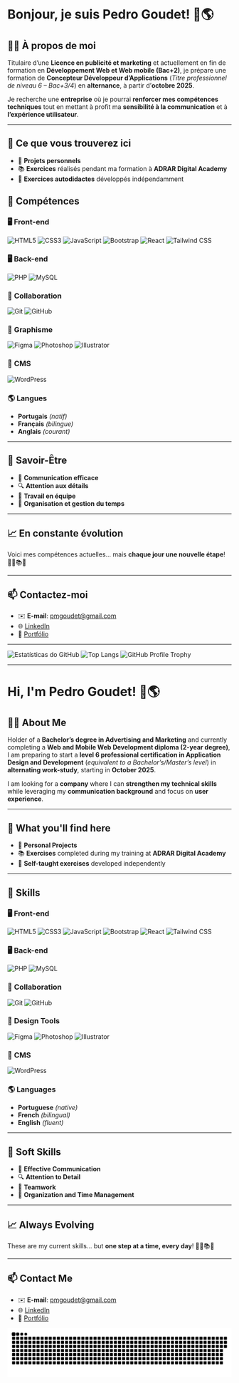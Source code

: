 # Bonjour, je suis Pedro Goudet! 👋🌎

## 👨‍💻 À propos de moi

Titulaire d’une **Licence en publicité et marketing** et actuellement en fin de formation en **Développement Web et Web mobile (Bac+2)**, je prépare une formation de **Concepteur Développeur d’Applications** (*Titre professionnel de niveau 6 – Bac+3/4*) en **alternance**, à partir d’**octobre 2025**.

Je recherche une **entreprise** où je pourrai **renforcer mes compétences techniques** tout en mettant à profit ma **sensibilité à la communication** et à **l’expérience utilisateur**.

---

## 📂 Ce que vous trouverez ici
- 🌟 **Projets personnels**
- 📚 **Exercices** réalisés pendant ma formation à **ADRAR Digital Academy**
- 🔧 **Exercices autodidactes** développés indépendamment

## 🚀 Compétences

### 🖥️ **Front-end**
![HTML5](https://img.shields.io/badge/-HTML5-E34F26?logo=html5&logoColor=white) ![CSS3](https://img.shields.io/badge/-CSS3-1572B6?logo=css3&logoColor=white)  ![JavaScript](https://img.shields.io/badge/-JavaScript-F7DF1E?logo=javascript&logoColor=black)  ![Bootstrap](https://img.shields.io/badge/-Bootstrap-7952B3?logo=bootstrap&logoColor=white)  ![React](https://img.shields.io/badge/-React-61DAFB?logo=react&logoColor=black)  ![Tailwind CSS](https://img.shields.io/badge/-Tailwind%20CSS-06B6D4?logo=tailwindcss&logoColor=white)

### 🖥 **Back-end**
![PHP](https://img.shields.io/badge/-PHP-777BB4?logo=php&logoColor=white) ![MySQL](https://img.shields.io/badge/-MySQL-4479A1?logo=mysql&logoColor=white) 

### 🔧 **Collaboration**
![Git](https://img.shields.io/badge/-Git-F05032?logo=git&logoColor=white) ![GitHub](https://img.shields.io/badge/-GitHub-181717?logo=github&logoColor=white)  

### 🎨 **Graphisme**
![Figma](https://img.shields.io/badge/-Figma-F24E1E?logo=figma&logoColor=white) ![Photoshop](https://img.shields.io/badge/-Photoshop-31A8FF?logo=adobephotoshop&logoColor=white) 
![Illustrator](https://img.shields.io/badge/-Illustrator-FF9A00?logo=adobeillustrator&logoColor=white) 

### 🧩 **CMS**
![WordPress](https://img.shields.io/badge/-WordPress-21759B?logo=wordpress&logoColor=white)


### 🌎 **Langues**
- **Portugais** *(natif)*
- **Français** *(bilingue)*
- **Anglais** *(courant)*

---

## 🌱 Savoir-Être
- 💬 **Communication efficace**
- 🔍 **Attention aux détails**
- 🤝 **Travail en équipe**
- 📅 **Organisation et gestion du temps**

---

## 📈 En constante évolution
Voici mes compétences actuelles... mais **chaque jour une nouvelle étape**! 🚶‍♂️📚✨

---

## 📫 Contactez-moi
- ✉️ **E-mail**: pmgoudet@gmail.com 
- 🌐 [LinkedIn](https://linkedin.com/in/pmgoudet)  
- 💼 [Portfólio](https://pmgoudet.vercel.app)


---
![Estatísticas do GitHub](https://github-readme-stats.vercel.app/api?username=pmgoudet&show_icons=true&theme=tokyonight)
![Top Langs](https://github-readme-stats.vercel.app/api/top-langs/?username=pmgoudet&layout=compact&theme=tokyonight)
![GitHub Profile Trophy](https://github-profile-trophy.vercel.app/?username=pmgoudet&theme=tokyonight)

---


# Hi, I'm Pedro Goudet! 👋🌎

## 👨‍💻 About Me

Holder of a **Bachelor’s degree in Advertising and Marketing** and currently completing a **Web and Mobile Web Development diploma (2-year degree)**, I am preparing to start a **level 6 professional certification in Application Design and Development** (*equivalent to a Bachelor’s/Master’s level*) in **alternating work-study**, starting in **October 2025**.

I am looking for a **company** where I can **strengthen my technical skills** while leveraging my **communication background** and focus on **user experience**.

---

## 📂 What you'll find here

- 🌟 **Personal Projects**
- 📚 **Exercises** completed during my training at **ADRAR Digital Academy**
- 🔧 **Self-taught exercises** developed independently

---

## 🚀 Skills

### 🖥️ **Front-end**
![HTML5](https://img.shields.io/badge/-HTML5-E34F26?logo=html5&logoColor=white) ![CSS3](https://img.shields.io/badge/-CSS3-1572B6?logo=css3&logoColor=white)  ![JavaScript](https://img.shields.io/badge/-JavaScript-F7DF1E?logo=javascript&logoColor=black)  ![Bootstrap](https://img.shields.io/badge/-Bootstrap-7952B3?logo=bootstrap&logoColor=white)  ![React](https://img.shields.io/badge/-React-61DAFB?logo=react&logoColor=black)  ![Tailwind CSS](https://img.shields.io/badge/-Tailwind%20CSS-06B6D4?logo=tailwindcss&logoColor=white)

### 🖥 **Back-end**
![PHP](https://img.shields.io/badge/-PHP-777BB4?logo=php&logoColor=white) ![MySQL](https://img.shields.io/badge/-MySQL-4479A1?logo=mysql&logoColor=white) 

### 🔧 **Collaboration**
![Git](https://img.shields.io/badge/-Git-F05032?logo=git&logoColor=white) ![GitHub](https://img.shields.io/badge/-GitHub-181717?logo=github&logoColor=white)  

### 🎨 **Design Tools**
![Figma](https://img.shields.io/badge/-Figma-F24E1E?logo=figma&logoColor=white) ![Photoshop](https://img.shields.io/badge/-Photoshop-31A8FF?logo=adobephotoshop&logoColor=white) 
![Illustrator](https://img.shields.io/badge/-Illustrator-FF9A00?logo=adobeillustrator&logoColor=white) 

### 🧩 **CMS**
![WordPress](https://img.shields.io/badge/-WordPress-21759B?logo=wordpress&logoColor=white)


### 🌎 **Languages**
- **Portuguese** *(native)*
- **French** *(bilingual)*
- **English** *(fluent)*

---

## 🌱 Soft Skills
- 💬 **Effective Communication**
- 🔍 **Attention to Detail**
- 🤝 **Teamwork**
- 📅 **Organization and Time Management**

---

## 📈 Always Evolving
These are my current skills... but **one step at a time, every day**! 🚶‍♂️📚✨

---

## 📫 Contact Me
- ✉️ **E-mail**: pmgoudet@gmail.com 
- 🌐 [LinkedIn](https://linkedin.com/in/pmgoudet)  
- 💼 [Portfólio](https://pmgoudet.vercel.app)

![Snake animation](https://raw.githubusercontent.com/pmgoudet/pmgoudet/refs/heads/main/dist/github-contribution-grid-snake.svg)
